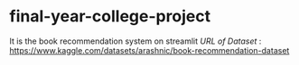 # final-year-college-project
It is the book recommendation system on streamlit 
*URL of Dataset* : https://www.kaggle.com/datasets/arashnic/book-recommendation-dataset
